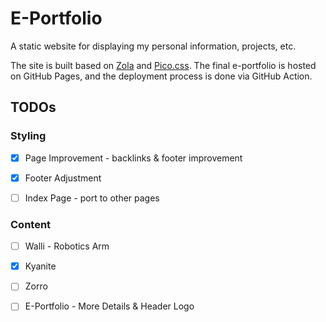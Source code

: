 # E-Portfolio

A static website for displaying my personal information, projects, etc.

The site is built based on [Zola](https://www.getzola.org/) and [Pico.css](https://picocss.com/). The final e-portfolio is hosted on GitHub Pages, and the deployment process is done via GitHub Action.


## TODOs

### Styling

- [x] Page Improvement - backlinks & footer improvement
- [x] Footer Adjustment
- [ ] Index Page - port to other pages


### Content

- [ ] Walli - Robotics Arm
- [x] Kyanite
- [ ] Zorro
- [ ] E-Portfolio - More Details & Header Logo

